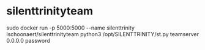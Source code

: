 # silenttrinityteam
sudo docker run -p 5000:5000 --name silenttrinity  lschoonaert/silenttrinityteam python3 /opt/SILENTTRINITY/st.py teamserver 0.0.0.0 password